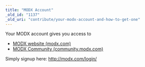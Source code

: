 ```yaml
---
title: "MODX Account"
_old_id: "1137"
_old_uri: "contribute/your-modx-account-and-how-to-get-one"
---
```


Your MODX account gives you access to

- [MODX website (modx.com)](http://modx.com/)
- [MODX Community (community.modx.com)](http://community.modx.com)

Simply signup here: <http://modx.com/login/>
